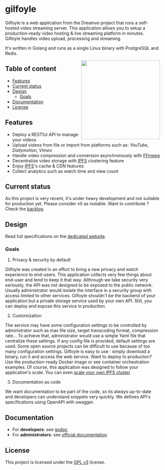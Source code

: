 # gilfoyle

Gilfoyle is a web application from the Dreamvo project that runs a self-hosted video streaming server. This application allows you to setup a production-ready video hosting & live streaming platform in minutes. Gilfoyle handles video upload, processing and streaming.

It's written in Golang and runs as a single Linux binary with PostgreSQL and Redis.

<a href="https://www.redbubble.com/fr/people/andromeduh/shop"><img src="https://ih1.redbubble.net/image.71449494.3195/raf,750x1000,075,t,oatmeal_heather.u2.jpg" width="256" align="right" /></a>

## Table of content

- [Features](#features)
- [Current status](#current-status)
- [Design](#design)
  - [Goals](#goals)
- [Documentation](#documentation)
- [License](#license)

## Features

- Deploy a RESTful API to manage your videos
- Upload videos from file or import from platforms such as: *YouTube, Dailymotion, Vimeo*
- Handle video compression and conversion asynchronously with [FFmpeg](https://ffmpeg.org/)
- Decentralize video storage with [IPFS](https://ipfs.io/) clustering feature
- Enjoy [IPFS](https://ipfs.io/)'s cache & CDN features
- Collect analytics such as watch time and view count

## Current status

As this project is very recent, it's under heavy development and not suitable for production yet. Please consider v0 as instable. Want to contribute ? Check the [backlog](https://github.com/dreamvo/gilfoyle/projects/1).

## Design

Read full specifications on the [dedicated website](https://dreamvo.github.io/specs/).

### Goals

1. Privacy & security by default

Gilfoyle was created in an effort to bring a new privacy and watch experience to end-users. This application collects very few things about end-user and tend to keep it that way. Althrough we take security very seriously, the API was not designed to be exposed to the public network. Usually administrator would isolate the interface in a security group with access limited to other services. Gilfoyle shouldn't be the backend of your application but a private storage service used by your own API. Still, you can deploy and expose this service in production.

2. Customization

The service may have some configuration settings to be controlled by administrator such as max file size, target transcoding format, compression rate... To achieve that, administrator would use a simple Yaml file that centralize these settings. If any config file is provided, default settings are used. Some open source projects can be difficult to use because of too many configuration settings. Gilfoyle is easy to use : simply download a binary, run it and access the web service. Want to deploy to production? Use the production-ready Docker image or see container orchestration examples. Of course, this application was designed to follow your application's scale. You can even [scale your own IPFS cluster](https://cluster.ipfs.io/).

3. Documentation as code

We want documentation to be part of the code, so its always up-to-date and developers can understand snippets very quickly. We defines API's specifications using OpenAPI with swagger.

## Documentation

- For **developers**: see [godoc](https://godoc.org/github.com/dreamvo/gilfoyle)
- For **administrators**: see [official documentation](#)

## License

This project is licensed under the [GPL v3](LICENSE) license.

